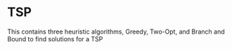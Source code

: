 # TSP
This contains three heuristic algorithms, Greedy, Two-Opt, and Branch and Bound to find solutions for a TSP
